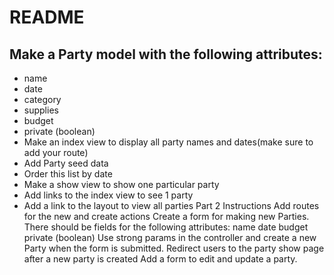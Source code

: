 # README

## Make a Party model with the following attributes:
   - name
   - date
   - category
   - supplies
   - budget
   - private (boolean)
- Make an index view to display all party names and dates(make sure to add your route)
- Add Party seed data
- Order this list by date
- Make a show view to show one particular party
- Add links to the index view to see 1 party
- Add a link to the layout to view all parties
Part 2 Instructions
Add routes for the new and create actions
Create a form for making new Parties. There should be fields for the following attributes:
name
date
budget
private (boolean)
Use strong params in the controller and create a new Party when the form is submitted.
Redirect users to the party show page after a new party is created
Add a form to edit and update a party.
